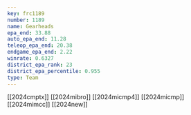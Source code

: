 ```yaml
---
key: frc1189
number: 1189
name: Gearheads
epa_end: 33.88
auto_epa_end: 11.28
teleop_epa_end: 20.38
endgame_epa_end: 2.22
winrate: 0.6327
district_epa_rank: 23
district_epa_percentile: 0.955
type: Team
---
```

[[2024cmptx]]
[[2024mibro]]
[[2024micmp4]]
[[2024micmp]]
[[2024mimcc]]
[[2024new]]
